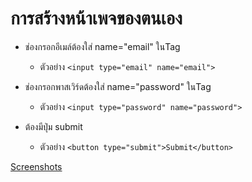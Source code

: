 # การสร้างหน้าเพจของตนเอง

+ ช่องกรอกอีเมล์ต้องใส่ name="email" ในTag
  + ตัวอย่าง `` <input type="email" name="email"> ``

+ ช่องกรอกพาสเวิร์ดต้องใส่ name="password" ในTag
  + ตัวอย่าง `` <input type="password" name="password"> ``
+ ต้องมีปุ่ม submit
  + ตัวอย่าง `` <button type="submit">Submit</button> ``

[Screenshots](https://github.com/BoszGTec/phishing-mock/blob/main/file/Screenshot.md)
